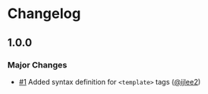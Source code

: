 # Changelog

## 1.0.0

### Major Changes

- [#1](https://github.com/ijlee2/sublime-syntax-definition-template-tag/pull/1) Added syntax definition for `<template>` tags ([@ijlee2](https://github.com/ijlee2))
